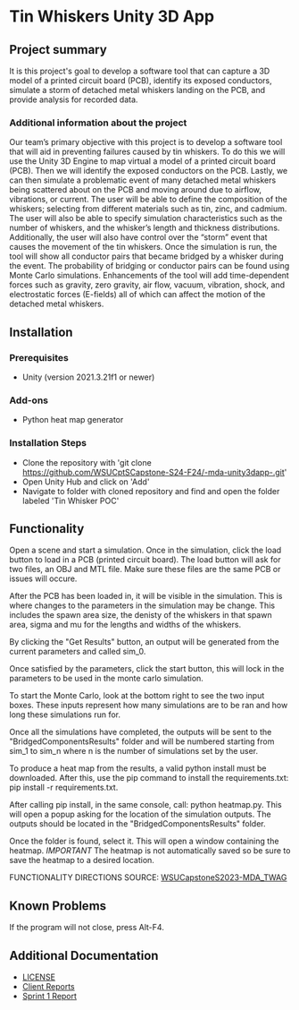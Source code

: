 # Tin Whiskers Unity 3D App

## Project summary

It is this project's goal to develop a software tool that can capture a 3D model of a printed circuit board (PCB), identify its exposed conductors, simulate a storm of detached metal whiskers landing on the PCB, and provide analysis for recorded data.

### Additional information about the project

Our team’s primary objective with this project is to develop a software tool that will aid in preventing failures caused by tin whiskers. To do this we will use the Unity 3D Engine to map virtual a model of a printed circuit board (PCB). Then we will identify the exposed conductors on the PCB. Lastly, we can then simulate a problematic event of many detached metal whiskers being scattered about on the PCB and moving around due to airflow, vibrations, or current. The user will be able to define the composition of the whiskers; selecting from different materials such as tin, zinc, and cadmium. The user will also be able to specify simulation characteristics such as the number of whiskers, and the whisker’s length and thickness distributions. Additionally, the user will also have control over the “storm” event that causes the movement of the tin whiskers. Once the simulation is run, the tool will show all conductor pairs that became bridged by a whisker during the event. The probability of bridging or conductor pairs can be found using Monte Carlo simulations. Enhancements of the tool will add time-dependent forces such as gravity, zero gravity, air flow, vacuum, vibration, shock, and electrostatic forces (E-fields) all of which can affect the motion of the detached metal whiskers.

## Installation

### Prerequisites

* Unity (version 2021.3.21f1 or newer)

### Add-ons

* Python heat map generator

### Installation Steps

* Clone the repository with 'git clone https://github.com/WSUCptSCapstone-S24-F24/-mda-unity3dapp-.git'
* Open Unity Hub and click on 'Add'
* Navigate to folder with cloned repository and find and open the folder labeled 'Tin Whisker POC'

## Functionality

Open a scene and start a simulation. Once in the simulation, click the load button to load in a PCB (printed circuit board). The load button will ask for two files, an OBJ and MTL file. Make sure these files are the same PCB or issues will occure.

After the PCB has been loaded in, it will be visible in the simulation. This is where changes to the parameters in the simulation may be change. This includes the spawn area size, the denisty of the whiskers in that spawn area, sigma and mu for the lengths and widths of the whiskers.

By clicking the "Get Results" button, an output will be generated from the current parameters and called sim_0.

Once satisfied by the parameters, click the start button, this will lock in the parameters to be used in the monte carlo simulation.

To start the Monte Carlo, look at the bottom right to see the two input boxes. These inputs represent how many simulations are to be ran and how long these simulations run for.

Once all the simulations have completed, the outputs will be sent to the "BridgedComponentsResults" folder and will be numbered starting from sim_1 to sim_n where n is the number of simulations set by the user.

To produce a heat map from the results, a valid python install must be downloaded. After this, use the pip command to install the requirements.txt: pip install -r requirements.txt.

After calling pip install, in the same console, call: python heatmap.py. This will open a popup asking for the location of the simulation outputs. The outputs should be located in the "BridgedComponentsResults" folder.

Once the folder is found, select it. This will open a window containing the heatmap. *IMPORTANT* The heatmap is not automatically saved so be sure to save the heatmap to a desired location.

FUNCTIONALITY DIRECTIONS SOURCE: [WSUCapstoneS2023-MDA_TWAG](https://github.com/WSUCapstoneS2023/MDA_TWAG)

## Known Problems

If the program will not close, press Alt-F4.

## Additional Documentation
  * [LICENSE](LICENSE.txt)
  * [Client Reports](ClientReports.md)
  * [Sprint 1 Report](Sprint1Report.md)
